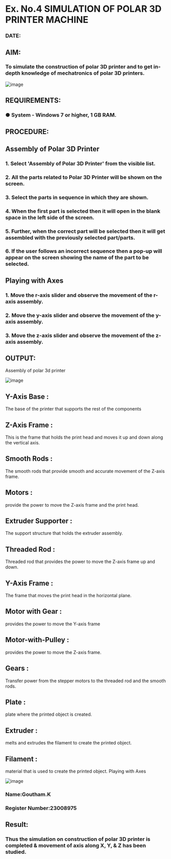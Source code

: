 # Ex. No.4 SIMULATION OF POLAR 3D PRINTER MACHINE

### DATE: 

## AIM:
### To simulate the construction of polar 3D printer and to get in-depth knowledge of mechatronics of polar 3D printers.

![image](https://github.com/Sellakumar1987/Ex.-No.-4---SIMULATION-OF-POLAR-3D-PRINTER-MACHINE/assets/113594316/b551f195-9877-49a2-99bb-a9efcfb3381a)

## REQUIREMENTS:
### ●	System - Windows 7 or higher, 1 GB RAM.

## PROCEDURE:

## Assembly of Polar 3D Printer
### 1.	Select 'Assembly of Polar 3D Printer' from the visible list.
### 2.	All the parts related to Polar 3D Printer will be shown on the screen.
### 3.	Select the parts in sequence in which they are shown.
### 4.	When the first part is selected then it will open in the blank space in the left side of the screen.
### 5.	Further, when the correct part will be selected then it will get assembled with the previously selected part/parts.
### 6.	If the user follows an incorrect sequence then a pop-up will appear on the screen showing the name of the part to be selected.

## Playing with Axes
### 1.	Move the r-axis slider and observe the movement of the r-axis assembly.
### 2.	Move the y-axis slider and observe the movement of the y-axis assembly.
### 3.	Move the z-axis slider and observe the movement of the z-axis assembly.

## OUTPUT:
Assembly of polar 3d printer

![image](https://github.com/Goutham2306/Ex.-No.-4---SIMULATION-OF-POLAR-3D-PRINTER-MACHINE/assets/138971154/809880c9-3c13-4d16-8804-43a3f47a8055)

## Y-Axis Base :
The base of the printer that supports the rest of the components
## Z-Axis Frame :
This is the frame that holds the print head and moves it up and down along the vertical axis.
## Smooth Rods :
The smooth rods that provide smooth and accurate movement of the Z-axis frame.
## Motors :
provide the power to move the Z-axis frame and the print head.
## Extruder Supporter :
The support structure that holds the extruder assembly.
## Threaded Rod :
Threaded rod that provides the power to move the Z-axis frame up and down.
## Y-Axis Frame :
The frame that moves the print head in the horizontal plane.
## Motor with Gear :
provides the power to move the Y-axis frame
## Motor-with-Pulley :
provides the power to move the Z-axis frame.
## Gears :
Transfer power from the stepper motors to the threaded rod and the smooth rods.
## Plate :
plate where the printed object is created.
## Extruder :
melts and extrudes the filament to create the printed object.
## Filament :
material that is used to create the printed object.
Playing with Axes

![image](https://github.com/Goutham2306/Ex.-No.-4---SIMULATION-OF-POLAR-3D-PRINTER-MACHINE/assets/138971154/50cd3bde-52d0-43d6-a19b-5f3c9387d0ca)


### Name:Goutham.K
### Register Number:23008975

## Result: 
### Thus the simulation on construction of polar 3D printer is completed & movement of axis along X, Y, & Z has been studied.
